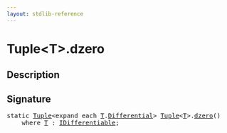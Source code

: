 ```yaml
---
layout: stdlib-reference
---
```


# Tuple\<T\>\.dzero

## Description





## Signature 

<pre>
<span class='code_keyword'>static</span> <a href="../types/tuple-0/index" class="code_type">Tuple</a>&lt;<span class="code_keyword">expand</span> <span class="code_keyword">each</span> <a href="../types/tuple-0/index#typeparam-T" class="code_type">T</a>.<a href="" class="code_type">Differential</a>&gt; <a href="../types/tuple-0/index" class="code_type">Tuple</a>&lt;<a href="../types/tuple-0/index#typeparam-T" class="code_type">T</a>&gt;.<a href="dzero">dzero</a>()
    <span class='code_keyword'>where</span> <a href="../types/tuple-0/index#typeparam-T" class="code_type">T</a> : <a href="../interfaces/idifferentiable-01/index" class="code_type">IDifferentiable</a>;

</pre>

